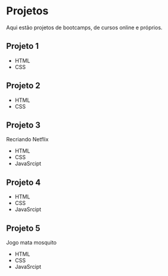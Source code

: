 # Projetos
Aqui estão projetos de bootcamps, de cursos online e próprios.

## Projeto 1
* HTML 
* CSS

## Projeto 2
* HTML 
* CSS

## Projeto 3
Recriando Netflix
* HTML 
* CSS
* JavaSrcipt

## Projeto 4
* HTML 
* CSS
* JavaSrcipt

## Projeto 5
Jogo mata mosquito
* HTML 
* CSS
* JavaSrcipt




